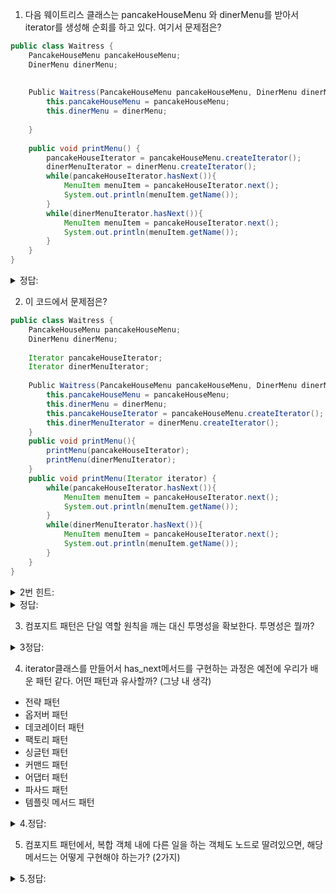 1. 다음 웨이트리스 클래스는 pancakeHouseMenu 와 dinerMenu를 받아서 iterator를 생성해 순회를 하고 있다. 여기서 문제점은?

```java
public class Waitress {
    PancakeHouseMenu pancakeHouseMenu;
    DinerMenu dinerMenu;
    
    
    Public Waitress(PancakeHouseMenu pancakeHouseMenu, DinerMenu dinerMenu){
        this.pancakeHouseMenu = pancakeHouseMenu;
        this.dinerMenu = dinerMenu;
        
    }
    
    public void printMenu() {
        pancakeHouseIterator = pancakeHouseMenu.createIterator();
        dinerMenuIterator = dinerMenu.createIterator();
        while(pancakeHouseIterator.hasNext()){
            MenuItem menuItem = pancakeHouseIterator.next();
            System.out.println(menuItem.getName());
        }
        while(dinerMenuIterator.hasNext()){
            MenuItem menuItem = pancakeHouseIterator.next();
            System.out.println(menuItem.getName());
        }
    }
}
```



<details>
<summary> 정답: </summary>
1. code duplication 존재한다. <br/>
2. pancakeHouseMenu와 dinerMenu에 createIteator()가 있음을 몰라서 구상클래스에 직접적인 의존성을 가진다. <br/>
</details>


2. 이 코드에서 문제점은?

```java
public class Waitress {
    PancakeHouseMenu pancakeHouseMenu;
    DinerMenu dinerMenu;
    
    Iterator pancakeHouseIterator;
    Iterator dinerMenuIterator;
    
    Public Waitress(PancakeHouseMenu pancakeHouseMenu, DinerMenu dinerMenu){
        this.pancakeHouseMenu = pancakeHouseMenu;
        this.dinerMenu = dinerMenu;
        this.pancakeHouseIterator = pancakeHouseMenu.createIterator();
        this.dinerMenuIterator = dinerMenu.createIterator();
    }
    public void printMenu(){
        printMenu(pancakeHouseIterator);
        printMenu(dinerMenuIterator);
    }
    public void printMenu(Iterator iterator) {
        while(pancakeHouseIterator.hasNext()){
            MenuItem menuItem = pancakeHouseIterator.next();
            System.out.println(menuItem.getName());
        }
        while(dinerMenuIterator.hasNext()){
            MenuItem menuItem = pancakeHouseIterator.next();
            System.out.println(menuItem.getName());
        }
    }
}
```

<details>
<summary> 2번 힌트: </summary>

```java
public interface Iterator {

    boolean hasNext();
    
    Object next();
    
    void remove();

}
```

</details>

<details>
<summary> 정답: </summary>
1. iterator은 hasNext()만 있다. 즉 처음으로 갈 수 없다. <br/>
</details>

3. 컴포지트 패턴은 단일 역할 원칙을 깨는 대신 투명성을 확보한다. 투명성은 뭘까?

<details>
<summary> 3정답: </summary>
- 투명성이란, 그것을 소유한 객체에서 봤을 때 구분이 되지 않는다는 것을 의미한다. 중간 노드와 leaf노드의 인터페이스를 같게하면서 클라이언트는 똑같은 방식으로 그들을 처리할 수 있다. <br/>
</details>


4. iterator클래스를 만들어서 has_next메서드를 구현하는 과정은 예전에 우리가 배운 패턴 같다. 어떤 패턴과 유사할까? (그냥 내 생각)

- 전략 패턴
- 옵저버 패턴
- 데코레이터 패턴
- 팩토리 패턴
- 싱글턴 패턴
- 커맨드 패턴
- 어댑터 패턴
- 파사드 패턴
- 템플릿 메서드 패턴


<details>
<summary> 4.정답: </summary>
- 내부 구현을 몰라도 하나의 메서드를 통해 상호작용 할 수 있게 한 것이 파사드 패턴같다고 느꼈음.   <br/>
</details>

5. 컴포지트 패턴에서, 복합 객체 내에 다른 일을 하는 객체도 노드로 딸려있으면, 해당 메서드는 어떻게 구현해야 하는가? (2가지)

<details>
<summary> 5.정답: </summary>
- 1. 노드마다 인터페이스를 달리해도 되는데 메서드를 호출할때마다 노드의 instance_of를 확인해주어야 한다.   <br/>
- 2. null객체, false 리턴 등 <br>
</details>
